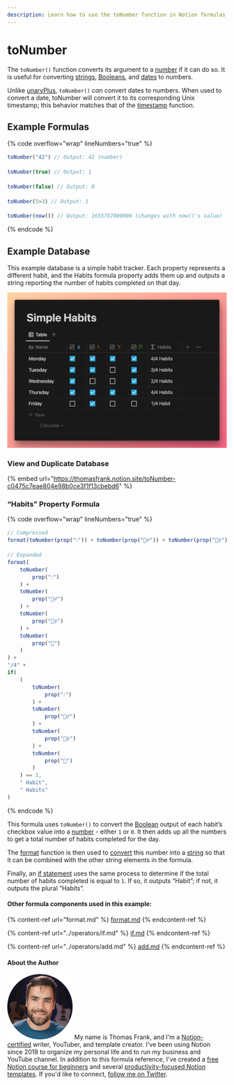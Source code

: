```yaml
---
description: Learn how to use the toNumber function in Notion formulas.
---
```


# toNumber

The `toNumber()` function converts its argument to a [number](../../formula-basics/data-types/number.md) if it can do so. It is useful for converting [strings](../../formula-basics/data-types/string.md), [Booleans](../../formula-basics/data-types/boolean-checkbox.md), and [dates](../../formula-basics/data-types/date-data-type.md) to numbers.

Unlike [unaryPlus](../operators/unaryplus.md), `toNumber()` _can_ convert dates to numbers. When used to convert a date, toNumber will convert it to its corresponding Unix timestamp; this behavior matches that of the [timestamp](timestamp.md) function.

## Example Formulas

{% code overflow="wrap" lineNumbers="true" %}
```jsx
toNumber("42") // Output: 42 (number)

toNumber(true) // Output: 1

toNumber(false) // Output: 0

toNumber(5>3) // Output: 1

toNumber(now()) // Output: 1655757000000 (changes with now()'s value)
```
{% endcode %}

## Example Database

This example database is a simple habit tracker. Each property represents a different habit, and the Habits formula property adds them up and outputs a string reporting the number of habits completed on that day.

![](<../../.gitbook/assets/toNumber Function - Notion Formulas.png>)

### View and Duplicate Database

{% embed url="https://thomasfrank.notion.site/toNumber-c0475c7eae804e98b0ce3f1f13cbebd6" %}

### “Habits” Property Formula

{% code overflow="wrap" lineNumbers="true" %}
```jsx
// Compressed
format(toNumber(prop("💧")) + toNumber(prop("🏃‍♂️")) + toNumber(prop("🏋️‍♀️")) + toNumber(prop("🥦"))) + "/4" + if((toNumber(prop("💧")) + toNumber(prop("🏃‍♂️")) + toNumber(prop("🏋️‍♀️")) + toNumber(prop("🥦"))) == 1," Habit"," Habits")

// Expanded
format(
    toNumber(
        prop("💧")
    ) + 
    toNumber(
        prop("🏃‍♂️")
    ) + 
    toNumber(
        prop("🏋️‍♀️")
    ) + 
    toNumber(
        prop("🥦")
    )
) + 
"/4" + 
if(
    (
        toNumber(
            prop("💧")
        ) + 
        toNumber(
            prop("🏃‍♂️")
        ) + 
        toNumber(
            prop("🏋️‍♀️")
        ) + 
        toNumber(
            prop("🥦")
        )
    ) == 1,
    " Habit",
    " Habits"
)
```
{% endcode %}

This formula uses `toNumber()` to convert the [Boolean](../../formula-basics/data-types/boolean-checkbox.md) output of each habit’s checkbox value into a [number](../../formula-basics/data-types/number.md) - either `1` or `0`. It then adds up all the numbers to get a total number of habits completed for the day.

The [format](format.md) function is then used to [convert](../../reference/converting-data-types.md) this number into a [string](../../formula-basics/data-types/string.md) so that it can be combined with the other string elements in the formula.

Finally, an [if statement](../operators/if.md) uses the same process to determine if the total number of habits completed is equal to `1`. If so, it outputs “Habit”; if not, it outputs the plural “Habits”.

#### Other formula components used in this example:

{% content-ref url="format.md" %}
[format.md](format.md)
{% endcontent-ref %}

{% content-ref url="../operators/if.md" %}
[if.md](../operators/if.md)
{% endcontent-ref %}

{% content-ref url="../operators/add.md" %}
[add.md](../operators/add.md)
{% endcontent-ref %}

#### About the Author

<img src="../../.gitbook/assets/Notion Fundamentals with Thomas Frank - Avatar 2021 compressed (1).png" alt="" data-size="line"> My name is Thomas Frank, and I'm a [Notion-certified](https://www.credly.com/badges/95fae13a-17bf-4b4a-a3d2-d58c8a3e6a2a/public\_url) writer, YouTuber, and template creator. I've been using Notion since 2018 to organize my personal life and to run my business and YouTube channel. In addition to this formula reference, I've created a [free Notion course for beginners](https://thomasjfrank.com/fundamentals/) and several [productivity-focused Notion templates](https://thomasjfrank.com/templates/). If you'd like to connect, [follow me on Twitter](https://twitter.com/TomFrankly).
